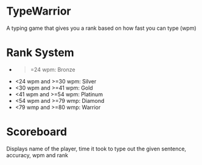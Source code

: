 # TypeWarrior
A typing game that gives you a rank based on how fast you can type (wpm) 

# Rank System 
- >=24 wpm: Bronze
- <24 wpm and >=30 wpm: Silver
- <30 wpm and >=41 wpm: Gold
- <41 wpm and >=54 wpm: Platinum
- <54 wpm and >=79 wmp: Diamond
- <79 wmp and >=80 wmp: Warrior 

# Scoreboard 
Displays name of the player, time it took to type out the given sentence, accuracy, wpm and rank
